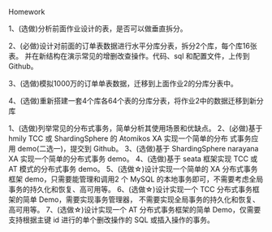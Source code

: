 Homework

1、(选做)分析前面作业设计的表，是否可以做垂直拆分。



2、(必做)设计对前面的订单表数据进行水平分库分表，拆分2个库，每个库16张表。 并在新结构在演示常见的增删改查操作。代码、sql 和配置文件，上传到 Github。



3、(选做)模拟1000万的订单单表数据，迁移到上面作业2的分库分表中。



4、(选做)重新搭建一套4个库各64个表的分库分表，将作业2中的数据迁移到新分库







1、(选做)列举常见的分布式事务，简单分析其使用场景和优缺点。
2、(必做)基于 hmily TCC 或 ShardingSphere 的 Atomikos XA 实现一个简单的分布 式事务应用 demo(二选一)，提交到 Github。
3、(选做)基于 ShardingSphere narayana XA 实现一个简单的分布式事务 demo。 4、(选做)基于 seata 框架实现 TCC 或 AT 模式的分布式事务 demo。
5、(选做☆)设计实现一个简单的 XA 分布式事务框架 demo，只需要能管理和调用2 个 MySQL 的本地事务即可，不需要考虑全局事务的持久化和恢复、高可用等。
6、(选做☆)设计实现一个 TCC 分布式事务框架的简单 Demo，需要实现事务管理器， 不需要实现全局事务的持久化和恢复、高可用等。
7、(选做☆)设计实现一个 AT 分布式事务框架的简单 Demo，仅需要支持根据主键 id 进行的单个删改操作的 SQL 或插入操作的事务。